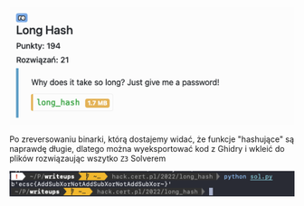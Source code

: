 ![](../images/Pasted%20image%2020220717205859.png)

Po zreversowaniu binarki, którą dostajemy widać, że funkcje "hashujące" są naprawdę długie, dlatego można wyeksportować kod z Ghidry i wkleić do plików rozwiązaując wszytko `Z3` Solverem

![](../images/Pasted%20image%2020220717210519.png)